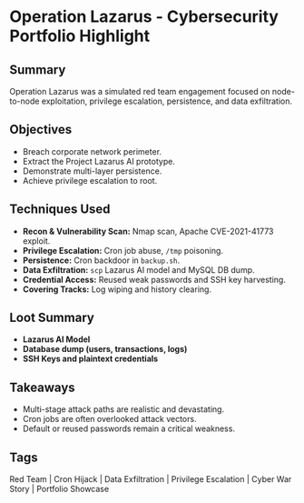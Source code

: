 
# Operation Lazarus - Cybersecurity Portfolio Highlight

## Summary
Operation Lazarus was a simulated red team engagement focused on node-to-node exploitation, privilege escalation, persistence, and data exfiltration.

## Objectives
- Breach corporate network perimeter.
- Extract the Project Lazarus AI prototype.
- Demonstrate multi-layer persistence.
- Achieve privilege escalation to root.

## Techniques Used
- **Recon & Vulnerability Scan:** Nmap scan, Apache CVE-2021-41773 exploit.
- **Privilege Escalation:** Cron job abuse, `/tmp` poisoning.
- **Persistence:** Cron backdoor in `backup.sh`.
- **Data Exfiltration:** `scp` Lazarus AI model and MySQL DB dump.
- **Credential Access:** Reused weak passwords and SSH key harvesting.
- **Covering Tracks:** Log wiping and history clearing.

## Loot Summary
- **Lazarus AI Model**
- **Database dump (users, transactions, logs)**
- **SSH Keys and plaintext credentials**

## Takeaways
- Multi-stage attack paths are realistic and devastating.
- Cron jobs are often overlooked attack vectors.
- Default or reused passwords remain a critical weakness.

## Tags
Red Team | Cron Hijack | Data Exfiltration | Privilege Escalation | Cyber War Story | Portfolio Showcase
